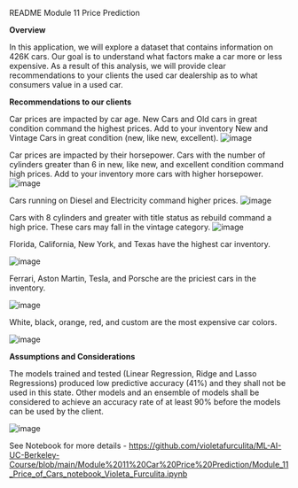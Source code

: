 README Module 11 Price Prediction 

**Overview**

In this application, we will explore a dataset that contains information on 426K cars. Our goal is to understand what factors make a car more or less expensive. As a result of this analysis, we will provide clear recommendations to your clients the used car dealership as to what consumers value in a used car.


**Recommendations to our clients**

Car prices are impacted by car age. New Cars and Old cars in great condition command the highest prices. Add to your inventory New and Vintage Cars in great condition (new, like new, excellent).
![image](https://github.com/violetafurculita/ML-AI-UC-Berkeley-Course/assets/147281922/80c9f433-bbd7-4240-9424-9eab3099e694)

Car prices are impacted by their horsepower. Cars with the number of cylinders greater than 6 in new, like new, and excellent condition command high prices. Add to your inventory more cars with higher horsepower.
![image](https://github.com/violetafurculita/ML-AI-UC-Berkeley-Course/assets/147281922/5d34fc15-707c-4ac8-9a36-93cd76be9e80)

Cars running on Diesel and Electricity command higher prices.
![image](https://github.com/violetafurculita/ML-AI-UC-Berkeley-Course/assets/147281922/c01e1950-bd8d-49cc-8f0d-f154c36bd23c)

Cars with 8 cylinders and greater with title status as rebuild command a high price. These cars may fall in the vintage category.
![image](https://github.com/violetafurculita/ML-AI-UC-Berkeley-Course/assets/147281922/982af9cb-a510-4fc4-8b71-c641d4eca849)


Florida, California, New York, and Texas have the highest car inventory.

![image](https://github.com/violetafurculita/ML-AI-UC-Berkeley-Course/assets/147281922/98f38329-4e40-4493-a72c-9ea9c7a63f6d)



Ferrari, Aston Martin, Tesla, and Porsche are the priciest cars in the inventory.

![image](https://github.com/violetafurculita/ML-AI-UC-Berkeley-Course/assets/147281922/fca5e29d-6e5c-45fe-995d-ef2660855c03)



White, black, orange, red, and custom are the most expensive car colors.

![image](https://github.com/violetafurculita/ML-AI-UC-Berkeley-Course/assets/147281922/ffa90f24-0074-4e74-9391-01346ad581e1)



**Assumptions and Considerations**

The models trained and tested (Linear Regression, Ridge and Lasso Regressions) produced low predictive accuracy (41%) and they shall not be used in this state. Other models and an ensemble of models shall be considered to achieve an accuracy rate of at least 90% before the models can be used by the client.

![image](https://github.com/violetafurculita/ML-AI-UC-Berkeley-Course/assets/147281922/6a58138b-67a5-4444-ab87-0513916435d5)


See Notebook for more details - https://github.com/violetafurculita/ML-AI-UC-Berkeley-Course/blob/main/Module%2011%20Car%20Price%20Prediction/Module_11_Price_of_Cars_notebook_Violeta_Furculita.ipynb
